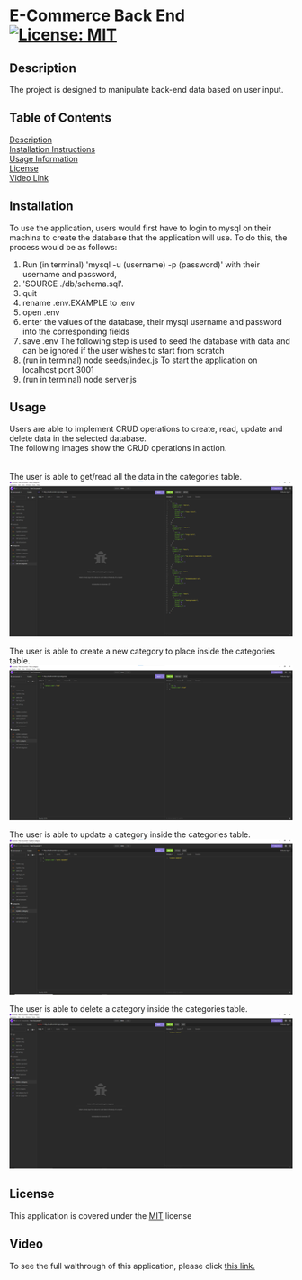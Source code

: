 # E-Commerce Back End [![License: MIT](https://img.shields.io/badge/License-MIT-yellow.svg)](https://opensource.org/licenses/MIT)

## Description

  The project is designed to manipulate back-end data based on user input. 

## Table of Contents
  [Description](#description)<br/>
  [Installation Instructions](#installation)<br/>
  [Usage Information](#usage)<br/>
  [License](#license)<br/>
  [Video Link](#Video)<br/>


## Installation
To use the application, users would first have to login to mysql on their machina to create the database that the application will use. 
To do this, the process would be as follows:
1. Run (in terminal) 'mysql -u (username) -p (password)' with their username and password, 
2. 'SOURCE ./db/schema.sql'.
3. quit
4. rename .env.EXAMPLE to .env
5. open .env
6. enter the values of the database, their mysql username and password into the corresponding fields
7. save .env
The following step is used to seed the database with data and can be ignored if the user wishes to start from scratch
8. (run in terminal) node seeds/index.js
To start the application on localhost port 3001
9. (run in terminal) node server.js 

## Usage
Users are able to implement CRUD operations to create, read, update and delete data in the selected database. <br/>
  The following images show the CRUD operations in action.
  <br/><br/><br/>
  The user is able to get/read all the data in the categories table.
  ![get/read operation](/assets/images/all_cat.png)

  The user is able to create a new category to place inside the categories table.
  ![create table](/assets/images/create_cat.png)

  The user is able to update a category inside the categories table.
  ![update table](/assets/images/update_cat.png)

  The user is able to delete a category inside the categories table.
  ![delete table](/assets/images/delete_cat.png)

## License
This application is covered under the [MIT](https://opensource.org/licenses/MIT) license

## Video
To see the full walthrough of this application, please click [this link.](https://drive.google.com/file/d/1QQ-5e-AyeC7u2X0uRf-loV1ay5OK1s6m/view?usp=sharing)
